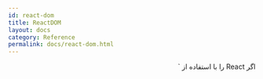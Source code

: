 ```yaml
---
id: react-dom
title: ReactDOM
layout: docs
category: Reference
permalink: docs/react-dom.html
---
```


<p dir="rtl">
اگر React را با استفاده از `<script>` بارگیری می کنید، این API های سطح بالا در همه جا بر روی **ReactDOM** در دسترس هستند. اگر از ES6 با npm استفاده می کنید، می توانید `import ReactDOM from 'react-dom'` را وارد کنید. اگر از ES5 با npm استفاده می کنید نیز `var ReactDOM = require('react-dom')` را بنویسید.
</p>
  
<h2 dir="rtl">بررسی اجمالی {#overview}</h2>
<p dir="rtl">
بسته `react-dom` روش هایی خاص برای مدیریت و کار با پرونده را فراهم می کند که می تواند در بالاترین سطح برنامه ها استفاده شود و به عنوان یک راه برای جلوگیری از استفاده از ماژول `React` است.
بیشتر اجزای برنامه شما نیازی به استفاده از این ماژول ندارد.
</p>

- [`render()`](#render)
- [`hydrate()`](#hydrate)
- [`unmountComponentAtNode()`](#unmountcomponentatnode)
- [`findDOMNode()`](#finddomnode)
- [`createPortal()`](#createportal)

<h3 dir="rtl">پشتیبانی مرورگر {#browser-support}</h3>
<p dir="rtl">
ری اکت از کلیه مرورگرهای محبوب، از جمله Internet Explorer 9 و بالاتر پشتیبانی می کند، اگرچه [چند پیش نیاز دارد](/docs/javascript-Environment-Requires.html) تا برای مرورگرهای قدیمی مانند IE 9 و IE 10 به خوبی عمل کند.

> نکته
>
> ما از مرورگرهای قدیمی كه از روشهای ES5 پشتیبانی نمی كنند پشتیبانی نمی كنیم، اما شما ممكن است متوجه شوید که در صورتی که برنامه شما شامل پیش نیاز هایی مانند [es5-shim و es5-sham](https://github.com/es-shims/es5-shim) باشد برنامه های شما در مرورگرهای قدیمی نیز به خوبی كار کند. اگر تصمیم دارید این را انتخاب کنید، مسئولیت آن با خودتان است.
</p>

<h2 dir="rtl">ارجاع {#reference}</h2>

<h3 dir="rtl">`render()` {#render}</h3>

```javascript
ReactDOM.render(element, container[, callback])
```
<p dir="rtl">
یک عنصر React را به DOM در ظرف قرار دهید و یک [مرجع](/docs/more-about-refs.html) به مؤلفه (یا برگشت مقدار `null` برای [اجزای بی تاب](/docs/components-and-props.html#function-and-class-components)) بازگردانی کنید.

اگر عنصر React قبلاً در ظرف قرار داده شده باشد، این یک به روزرسانی را روی آن انجام می دهد و فقط در صورت لزوم DOM را تغییر می دهد تا آخرین عنصر React را منعکس کند.

اگر مقدار پاسخ که یک مقدار اختیاری است را ارائه داده باشید، پس از ارائه یا به روزرسانی مؤلفه، اجرا خواهد شد.
 

> نکته:
>
> `ReactDOM.render()` controls the contents of the container node you pass in. Any existing DOM elements inside are replaced when first called. Later calls use React’s DOM diffing algorithm for efficient updates.
>
> `ReactDOM.render()` does not modify the container node (only modifies the children of the container). It may be possible to insert a component to an existing DOM node without overwriting the existing children.
>
> `ReactDOM.render()` currently returns a reference to the root `ReactComponent` instance. However, using this return value is legacy
> and should be avoided because future versions of React may render components asynchronously in some cases. If you need a reference to the root `ReactComponent` instance, the preferred solution is to attach a
> [callback ref](/docs/more-about-refs.html#the-ref-callback-attribute) to the root element.
>
> Using `ReactDOM.render()` to hydrate a server-rendered container is deprecated and will be removed in React 17. Use [`hydrate()`](#hydrate) instead.
</p>

* * *

<h3 dir="rtl">`hydrate()` {#hydrate}</h3>

```javascript
ReactDOM.hydrate(element, container[, callback])
```

<p dir="rtl">
Same as [`render()`](#render), but is used to hydrate a container whose HTML contents were rendered by [`ReactDOMServer`](/docs/react-dom-server.html). React will attempt to attach event listeners to the existing markup.

React expects that the rendered content is identical between the server and the client. It can patch up differences in text content, but you should treat mismatches as bugs and fix them. In development mode, React warns about mismatches during hydration. There are no guarantees that attribute differences will be patched up in case of mismatches. This is important for performance reasons because in most apps, mismatches are rare, and so validating all markup would be prohibitively expensive.

If a single element's attribute or text content is unavoidably different between the server and the client (for example, a timestamp), you may silence the warning by adding `suppressHydrationWarning={true}` to the element. It only works one level deep, and is intended to be an escape hatch. Don't overuse it. Unless it's text content, React still won't attempt to patch it up, so it may remain inconsistent until future updates.

If you intentionally need to render something different on the server and the client, you can do a two-pass rendering. Components that render something different on the client can read a state variable like `this.state.isClient`, which you can set to `true` in `componentDidMount()`. This way the initial render pass will render the same content as the server, avoiding mismatches, but an additional pass will happen synchronously right after hydration. Note that this approach will make your components slower because they have to render twice, so use it with caution.

Remember to be mindful of user experience on slow connections. The JavaScript code may load significantly later than the initial HTML render, so if you render something different in the client-only pass, the transition can be jarring. However, if executed well, it may be beneficial to render a "shell" of the application on the server, and only show some of the extra widgets on the client. To learn how to do this without getting the markup mismatch issues, refer to the explanation in the previous paragraph.
</p>

* * *

<h3 dir="rtl">`unmountComponentAtNode()` {#unmountcomponentatnode}</h3>

```javascript
ReactDOM.unmountComponentAtNode(container)
```

<p dir="rtl">
Remove a mounted React component from the DOM and clean up its event handlers and state. If no component was mounted in the container, calling this function does nothing. Returns `true` if a component was unmounted and `false` if there was no component to unmount.
</p>

* * *

<h3 dir="rtl">`findDOMNode()` {#finddomnode}</h3>
<p dir="rtl">

> توجه داشته باشید:
> 
> متد findDOMNode یک دریچه فرار است که برای دسترسی به گره DOM استفاده می شود. در بیشتر موارد، استفاده از این دریچه فرار از آن منع می شود زیرا انتزاع مؤلفه را سوراخ می کند. [این در "StrictMode" منسوخ شده است.](/docs/strict-mode.html#warning-about-deprecated-finddomnode-usage)
</p>

```javascript
ReactDOM.findDOMNode(component)
```

<p dir="rtl">
اگر این مؤلفه در DOM نصب شده باشد ، این عنصر DOM مرورگر بومی را برمی گرداند. این روش برای خواندن مقادیر خارج از DOM مانند مقادیر شکل فرم و انجام اندازه گیری DOM مفید است. **در بیشتر موارد، شما می توانید یک گره به DOM متصل کنید و از استفاده از "findDOMNode" خودداری کنید.**

When a component renders to `null` or `false`, `findDOMNode` returns `null`. When a component renders to a string, `findDOMNode` returns a text DOM node containing that value. As of React 16, a component may return a fragment with multiple children, in which case `findDOMNode` will return the DOM node corresponding to the first non-empty child.

> Note:
>
> `findDOMNode` only works on mounted components (that is, components that have been placed in the DOM). If you try to call this on a component that has not been mounted yet (like calling `findDOMNode()` in `render()` on a component that has yet to be created) an exception will be thrown.
>
> `findDOMNode` cannot be used on function components.
</p>

* * *

<h3 dir="rtl">`createPortal()` {#createportal}</h3>

```javascript
ReactDOM.createPortal(child, container)
```

<p dir="rtl">
ایجاد یک پرتال. پورتال ها راهی برای [دادن اجزای فرزند به گره DOM که در خارج از سلسله مراتب از مؤلفه DOM وجود دارد ارائه می دهد](/docs/portalals.html).
</p>
